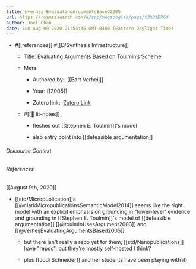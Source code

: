 ```yaml
---
title: @verheijEvaluatingArgumentsBased2005
url: https://roamresearch.com/#/app/megacoglab/page/t3b0tDP6d
author: Joel Chan
date: Sun Aug 09 2020 21:54:46 GMT-0400 (Eastern Daylight Time)
---
```


- #[[references]] #[[D/Synthesis Infrastructure]]

    - Title: Evaluating Arguments Based on Toulmin’s Scheme

    - Meta:

        - Authored by:: [[Bart Verheij]]

        - Year: [[2005]]

        - Zotero link:: [Zotero Link](zotero://select/items/1_46RCK4GJ)

    - #[[📝 lit-notes]]

        - fleshes out [[Stephen E. Toulmin]]'s model

        - also entry point into [[defeasible argumentation]]

###### Discourse Context



###### References

[[August 9th, 2020]]

- [[std/Micropublication]]s [[@clarkMicropublicationsSemanticModel2014]] seems like the right model with an explicit emphasis on grounding in "lower-level" evidence and grounding in [[Stephen E. Toulmin]]'s model of [[defeasible argumentation]] [[@toulminUsesArgument2003]] and [[@verheijEvaluatingArgumentsBased2005]]

    - but there isn't really a repo yet for them; [[std/Nanopublications]] have "repos", but they're mostly self-hosted I think?

    - plus [[Jodi Schneider]] and her students have been playing with it)
